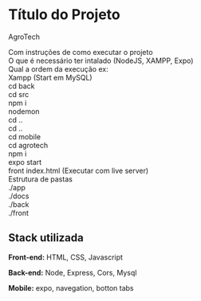 
# Título do Projeto

AgroTech

Com instruções de como executar o projeto    
O que é necessário ter intalado (NodeJS, XAMPP, Expo)  
Qual a ordem da execução ex:  
Xampp (Start em MySQL)  
    cd back  
    cd src  
    npm i  
    nodemon  
    cd ..  
    cd ..  
    cd mobile  
    cd agrotech  
    npm i  
    expo start  
front index.html (Executar com live server)  
Estrutura de pastas  
./app   
./docs  
./back  
./front

## Stack utilizada

**Front-end:** HTML, CSS, Javascript

**Back-end:** Node, Express, Cors, Mysql

**Mobile:** expo, navegation, botton tabs